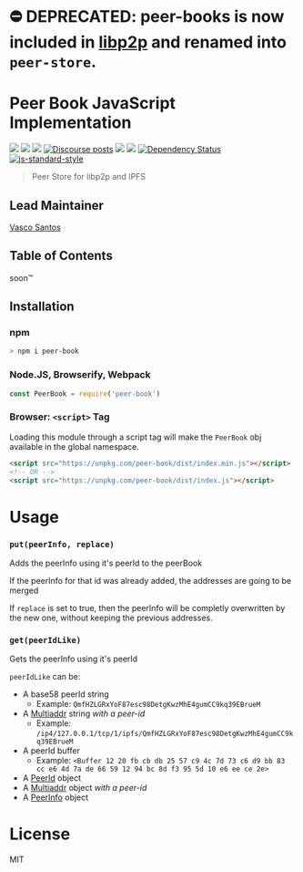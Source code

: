 ⛔️ DEPRECATED: peer-books is now included in [libp2p](https://github.com/libp2p/js-libp2p/tree/master/src/peer-store) and renamed into `peer-store`.
======

# Peer Book JavaScript Implementation

[![](https://img.shields.io/badge/made%20by-Protocol%20Labs-blue.svg?style=flat-square)](http://protocol.ai)
[![](https://img.shields.io/badge/project-libp2p-yellow.svg?style=flat-square)](http://libp2p.io/)
[![](https://img.shields.io/badge/freenode-%23libp2p-yellow.svg?style=flat-square)](http://webchat.freenode.net/?channels=%23libp2p)
[![Discourse posts](https://img.shields.io/discourse/https/discuss.libp2p.io/posts.svg)](https://discuss.libp2p.io)
[![](https://img.shields.io/codecov/c/github/libp2p/js-peer-book.svg?style=flat-square)](https://codecov.io/gh/libp2p/js-peer-book)
[![](https://img.shields.io/travis/libp2p/js-peer-book.svg?style=flat-square)](https://travis-ci.com/libp2p/js-peer-book)
[![Dependency Status](https://david-dm.org/libp2p/js-peer-book.svg?style=flat-square)](https://david-dm.org/libp2p/js-peer-book)
[![js-standard-style](https://img.shields.io/badge/code%20style-standard-brightgreen.svg?style=flat-square)](https://github.com/feross/standard)

> Peer Store for libp2p and IPFS

## Lead Maintainer

[Vasco Santos](https://github.com/vasco-santos)

## Table of Contents

soon™

## Installation

### npm

```sh
> npm i peer-book
```

### Node.JS, Browserify, Webpack

```JavaScript
const PeerBook = require('peer-book')
```

### Browser: `<script>` Tag

Loading this module through a script tag will make the `PeerBook` obj available in the global namespace.

```html
<script src="https://unpkg.com/peer-book/dist/index.min.js"></script>
<!-- OR -->
<script src="https://unpkg.com/peer-book/dist/index.js"></script>
```

# Usage

### `put(peerInfo, replace)`

Adds the peerInfo using it's peerId to the peerBook

If the peerInfo for that id was already added, the addresses are going to be merged

If `replace` is set to true, then the peerInfo will be completly overwritten by the new one, without keeping the previous addresses.

### `get(peerIdLike)`

Gets the peerInfo using it's peerId

`peerIdLike` can be:
  - A base58 peerId string
    - Example: `QmfHZLGRxYoF87esc98DetgKwzMhE4gumCC9kq39EBrueM`
  - A [Multiaddr](https://www.npmjs.com/package/multiaddr#api) string _with a peer-id_
    - Example: `/ip4/127.0.0.1/tcp/1/ipfs/QmfHZLGRxYoF87esc98DetgKwzMhE4gumCC9kq39EBrueM`
  - A peerId buffer
    - Example: `<Buffer 12 20 fb cb db 25 57 c9 4c 7d 73 c6 d9 bb 83 cc e6 4d 7a de 66 59 12 94 bc 8d f3 95 5d 10 e6 ee ce 2e>`
  - A [PeerId](https://www.npmjs.com/package/peer-id#api) object
  - A [Multiaddr](https://www.npmjs.com/package/multiaddr#api) object _with a peer-id_
  - A [PeerInfo](https://www.npmjs.com/package/peer-info#api) object

# License

MIT
